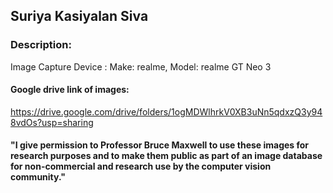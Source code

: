## Suriya Kasiyalan Siva

### Description:
Image Capture Device : Make: realme, Model: realme GT Neo 3

#### Google drive link of images:
https://drive.google.com/drive/folders/1ogMDWlhrkV0XB3uNn5qdxzQ3y948vdOs?usp=sharing

#### "I give permission to Professor Bruce Maxwell to use these images for research purposes and to make them public as part of an image database for non-commercial and research use by the computer vision community."
